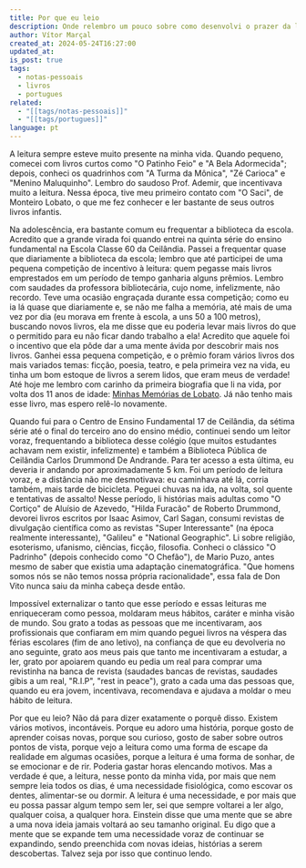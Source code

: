 ```yaml
---
title: Por que eu leio
description: Onde relembro um pouco sobre como desenvolvi o prazer da leitura
author: Vítor Marçal
created_at: 2024-05-24T16:27:00
updated_at: 
is_post: true
tags:
  - notas-pessoais
  - livros
  - portugues
related:
  - "[[tags/notas-pessoais]]"
  - "[[tags/portugues]]"
language: pt
---
```

A leitura sempre esteve muito presente na minha vida. Quando pequeno, comecei com livros curtos como "O Patinho Feio" e "A Bela Adormecida"; depois, conheci os quadrinhos com "A Turma da Mônica", "Zé Carioca" e "Menino Maluquinho". Lembro do saudoso Prof. Ademir, que incentivava muito a leitura. Nessa época, tive meu primeiro contato com "O Saci", de Monteiro Lobato, o que me fez conhecer e ler bastante de seus outros livros infantis.

Na adolescência, era bastante comum eu frequentar a biblioteca da escola. Acredito que a grande virada foi quando entrei na quinta série do ensino fundamental na Escola Classe 60 da Ceilândia. Passei a frequentar quase que diariamente a biblioteca da escola; lembro que até participei de uma pequena competição de incentivo à leitura: quem pegasse mais livros emprestados em um período de tempo ganharia alguns prêmios. Lembro com saudades da professora bibliotecária, cujo nome, infelizmente, não recordo. Teve uma ocasião engraçada durante essa competição; como eu ia lá quase que diariamente e, se não me falha a memória, até mais de uma vez por dia (eu morava em frente à escola, a uns 50 a 100 metros), buscando novos livros, ela me disse que eu poderia levar mais livros do que o permitido para eu não ficar dando trabalho a ela! Acredito que aquele foi o incentivo que ela pôde dar a uma mente ávida por descobrir mais nos livros. Ganhei essa pequena competição, e o prêmio foram vários livros dos mais variados temas: ficção, poesia, teatro, e pela primeira vez na vida, eu tinha um bom estoque de livros a serem lidos, que eram meus de verdade! Até hoje me lembro com carinho da primeira biografia que li na vida, por volta dos 11 anos de idade: [Minhas Memórias de Lobato](https://www.amazon.com.br/Minhas-mem%C3%B3rias-Lobato-Luciana-Sandroni/dp/8585466812). Já não tenho mais esse livro, mas espero relê-lo novamente.

Quando fui para o Centro de Ensino Fundamental 17 de Ceilândia, da sétima série até o final do terceiro ano do ensino médio, continuei sendo um leitor voraz, frequentando a biblioteca desse colégio (que muitos estudantes achavam nem existir, infelizmente) e também a Biblioteca Pública de Ceilândia Carlos Drummond De Andrande. Para ter acesso a esta última, eu deveria ir andando por aproximadamente 5 km. Foi um período de leitura voraz, e a distância não me desmotivava: eu caminhava até lá, corria também, mais tarde de bicicleta. Peguei chuvas na ida, na volta, sol quente e tentativas de assalto! Nesse período, li histórias mais adultas como "O Cortiço" de Aluísio de Azevedo, "Hilda Furacão" de Roberto Drummond, devorei livros escritos por Isaac Asimov, Carl Sagan, consumi revistas de divulgação científica como as revistas "Super Interessante" (na época realmente interessante), "Galileu" e "National Geographic". Li sobre religião, esoterismo, ufanismo, ciências, ficção, filosofia. Conheci o clássico "O Padrinho" (depois conhecido como "O Chefão"), de Mario Puzo, antes mesmo de saber que existia uma adaptação cinematográfica. "Que homens somos nós se não temos nossa própria racionalidade", essa fala de Don Vito nunca saiu da minha cabeça desde então.

Impossível externalizar o tanto que esse período e essas leituras me enriqueceram como pessoa, moldaram meus hábitos, caráter e minha visão de mundo. Sou grato a todas as pessoas que me incentivaram, aos profissionais que confiaram em mim quando peguei livros na véspera das férias escolares (fim de ano letivo), na confiança de que eu devolveria no ano seguinte, grato aos meus pais que tanto me incentivaram a estudar, a ler, grato por apoiarem quando eu pedia um real para comprar uma revistinha na banca de revista (saudades bancas de revistas, saudades gibis a um real, "R.I.P", "rest in peace"), grato a cada uma das pessoas que, quando eu era jovem, incentivava, recomendava e ajudava a moldar o meu hábito de leitura.

Por que eu leio? Não dá para dizer exatamente o porquê disso. Existem vários motivos, incontáveis. Porque eu adoro uma história, porque gosto de aprender coisas novas, porque sou curioso, gosto de saber sobre outros pontos de vista, porque vejo a leitura como uma forma de escape da realidade em algumas ocasiões, porque a leitura é uma forma de sonhar, de se emocionar e de rir. Poderia gastar horas elencando motivos. Mas a verdade é que, a leitura, nesse ponto da minha vida, por mais que nem sempre leia todos os dias, é uma necessidade fisiológica, como escovar os dentes, alimentar-se ou dormir. A leitura é uma necessidade, e por mais que eu possa passar algum tempo sem ler, sei que sempre voltarei a ler algo, qualquer coisa, a qualquer hora. Einstein disse que uma mente que se abre a uma nova ideia jamais voltará ao seu tamanho original. Eu digo que a mente que se expande tem uma necessidade voraz de continuar se expandindo, sendo preenchida com novas ideias, histórias a serem descobertas. Talvez seja por isso que continuo lendo.